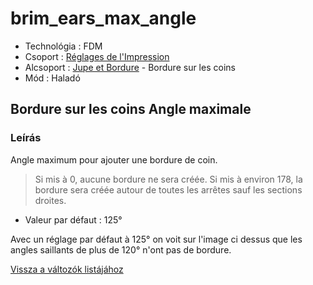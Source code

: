 # brim\_ears\_max\_angle

* Technológia : FDM
* Csoport : [Réglages de l'Impression](../print_settings/print_settings.md)
* Alcsoport : [Jupe et Bordure](../print_settings/print_settings.md#jupe-et-bordure) - Bordure sur les coins
* Mód : Haladó

## Bordure sur les coins Angle maximale

### Leírás

Angle maximum pour ajouter une bordure de coin.

> Si mis à 0, aucune bordure ne sera créée. Si mis à environ 178, la bordure sera créée autour de toutes les arrêtes sauf les sections droites.

* Valeur par défaut : 125°

Avec un réglage par défaut à 125° on voit sur l'image ci dessus que les angles saillants de plus de 120° n'ont pas de bordure.

[Vissza a változók listájához](variable_list.md)

